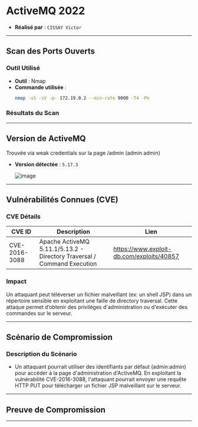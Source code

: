 # ActiveMQ 2022

- **Réalisé par** : `CISSAY Victor`

---

## Scan des Ports Ouverts

### Outil Utilisé
- **Outil** : Nmap
- **Commande utilisée** : 
  ```bash
  nmap -sS -sV -p- 172.19.0.2 --min-rate 9000 -T4 -Pn
  ```

### Résultats du Scan


---

## Version de ActiveMQ

Trouvée via weak credentials sur la page /admin (admin admin)

- **Version détectée** : `5.17.3`

  ![image](https://github.com/user-attachments/assets/d6c672e0-17ec-44d7-9d3c-cf9e14ffbcaa)


---

## Vulnérabilités Connues (CVE)

### CVE Détails
| CVE ID          | Description                                                                                                                  | Lien                                                              |
|-----------------|------------------------------------------------------------------------------------------------------------------------------|-------------------------------------------------------------------|
| CVE-2016-3088   | Apache ActiveMQ 5.11.1/5.13.2 - Directory Traversal / Command Execution      | https://www.exploit-db.com/exploits/40857 |



### Impact
Un attaquant peut téléverser un fichier malveillant (ex: un shell JSP) dans un répertoire sensible en exploitant une faille de directory traversal.
Cette attaque permet d’obtenir des privilèges d'administration ou d'exécuter des commandes sur le serveur.

---

## Scénario de Compromission

### Description du Scénario
- Un attaquant pourrait utiliser des identifiants par défaut (admin:admin) pour accéder à la page d'administration d'ActiveMQ. En exploitant la vulnérabilité CVE-2016-3088, l'attaquant pourrait envoyer une requête HTTP PUT pour télécharger un fichier JSP malveillant sur le serveur.


---

## Preuve de Compromission


---
